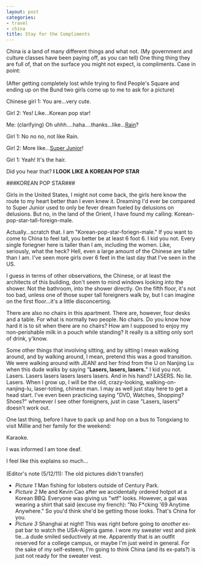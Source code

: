```yaml
---
layout: post
categories:
- travel
- china
title: Stay for the Compliments
---
```

China is a land of many different things and what not. (My government and culture classes have been paying off, as you can tell) One thing thing they are full of, that on the surface you might not expect, is compliments. Case in point:
<br/><br/>
(After getting completely lost while trying to find People's Square and ending up on the Bund two girls come up to me to ask for a picture)

Chinese girl 1: You are...very cute.

Girl 2: Yes! Like...Korean pop star!
<!-- more -->
Me: (clarifying) Oh uhhh....haha....thanks...like...[Rain](http://en.wikipedia.org/wiki/Rain_(entertainer))?

Girl 1: No no no, not like Rain.

Girl 2: More like...[Super Junior](http://en.wikipedia.org/wiki/Super_junior)!

Girl 1: Yeah! It's the hair.

Did you hear that? **I LOOK LIKE A KOREAN POP STAR**

###KOREAN POP STAR###

Girls in the United States, I might not come back, the girls here know the route to my heart better than I even knew it. Dreaming I'd ever be compared to Super Junior used to only be fever dream fueled by delusions on delusions. But no, in the land of the Orient, I have found my calling: Korean-pop-star-tall-foreign-male.

Actually...scratch that. I am "Korean-pop-star-foriegn-male." If you want to come to China to feel tall, you better be at least 6 foot 6. I kid you not. Every single foriegner here is taller than I am, including the women. Like, seriously, what the heck? Hell, even a large amount of the Chinese are taller than I am. I've seen more girls over 6 feet in the last day that I've seen in the US.

I guess in terms of other observations, the Chinese, or at least the architects of this building, don't seem to mind windows looking into the shower. Not the bathroom, into the shower directly. On the fifth floor, it's not too bad, unless one of those super tall foreigners walk by, but I can imagine on the first floor...it's a little disconcerting.

There are also no chairs in this apartment. There are, however, four desks and a table. For what is normally two people. No chairs. Do you know how hard it is to sit when there are no chairs? How am I supposed to enjoy my non-perishable milk in a pouch while standing? It really is a sitting only sort of drink, y'know.

Some other things that involving sitting, and by sitting I mean walking around, and by walking around, I mean, pretend this was a good transition. We were walking around with JEAN! and her frind from the U on Nanjing Lu when this dude walks by saying "**Lasers, lasers, lasers.**" I kid you not. Lasers. Lasers lasers lasers lasers lasers. And in his hand? LASERS. No lie. Lasers. When I grow up, I will be the old, crazy-looking, walking-on-nanjing-lu, laser-toting, chinese man. I may as well just stay here to get a head start. I've even been practicing saying "DVD, Watches, Shopping? Shoes?" whenever I see other foreigners, just in case "Lasers, lasers" doesn't work out.

One last thing, before I have to pack up and hop on a bus to Tongxiang to visit Millie and her family for the weekend:

Karaoke.

I was informed I am tone deaf.

I feel like this explains so much...
<br/><br/>
(Editor's note (5/12/11): The old pictures didn't transfer)

* *Picture 1* Man fishing for lobsters outside of Century Park.
* *Picture 2* Me and Kevin Cao after we accidentally ordered hotpot at a Korean BBQ. Everyone was giving us "wtf" looks. However, a gal was wearing a shirt that said (excuse my french): "No F\*cking '69 Anytime Anywhere." So you'd think she'd be getting those looks. That's China for you.
* *Picture 3* Shanghai at night! This was right before going to *another* ex-pat bar to watch the USA-Algeria game. I wore my sweater vest and pink tie...a dude smiled seductively at me. Apparently that is an outfit reserved for a college campus, or maybe I'm just weird in general. For the sake of my self-esteem, I'm going to think China (and its ex-pats?) is just not ready for the sweater vest.